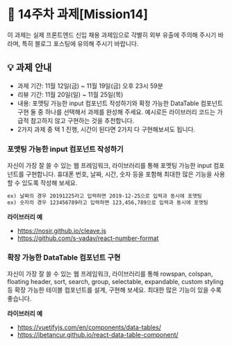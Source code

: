 # 📌 14주차 과제[Mission14]

 이 과제는 실제 프론트엔드 신입 채용 과제임으로 각별히 외부 유출에 주의해 주시기 바라며, 특히 블로그 포스팅에 유의해 주시기 바랍니다.

## 💡 과제 안내

- 과제 기간: 11월 12일(금) ~ 11월 19일(금) 오후 23시 59분
- 리뷰 기간: 11월 20일(일) ~ 11월 25일(목)
- 내용: 포맷팅 가능한 input 컴포넌트 작성하기와 확정 가능한 DataTable 컴포넌트 구현 둘 중 하나를 선택해서 과제를 완성해 주세요. 예시로든 라이브러리 코드는 가급적 참고하지 않고 구현하는 것을 추천합니다.
- 2가지 과제 중 택 1 진행, 시간이 된다면 2가지 다 구현해보셔도 됩니다.

### 포맷팅 가능한 input 컴포넌트 작성하기

자신이 가장 잘 쓸 수 있는 웹 프레임워크, 라이브러리를 통해 포멧팅 가능한 input 컴포넌트를 구현합니다. 휴대폰 번호, 날짜, 시간, 숫자 등을 포함해 최대한 많은 기능을 사용할 수 있도록 작성해 보세요.

```tex
ex) 날짜의 경우 20191225라고 입력하면 2019-12-25으로 입력과 동시에 포맷팅
ex) 숫자의 경우 123456789라고 입력하면 123,456,789으로 입력과 동시에 포맷팅
```

**라이브러리 예**
- https://nosir.github.io/cleave.js
- https://github.com/s-yadav/react-number-format

### 확장 가능한 DataTable 컴포넌트 구현
자신이 가장 잘 쓸 수 있는 웹 프레임워크, 라이브러리를 통해 rowspan, colspan, floating header, sort, search, group, selectable, expandable, custom styling 등 확장 가능한 테이블 컴포넌트를 설계, 구현해 보세요. 최대한 많은 기능이 있을 수록 좋습니다.

**라이브러리 예**
- https://vuetifyjs.com/en/components/data-tables/
- https://jbetancur.github.io/react-data-table-component/ 
